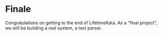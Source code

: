 # Finale

Congratulations on getting to the end of LifetimeKata. As a "final project",
we will be building a real system, a text parser.


